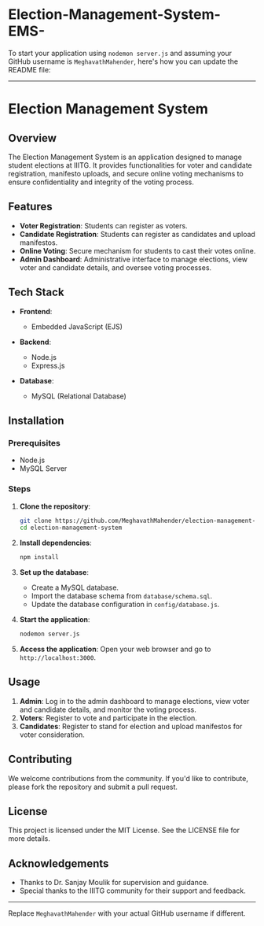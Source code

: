 # Election-Management-System-EMS-

To start your application using `nodemon server.js` and assuming your GitHub username is `MeghavathMahender`, here's how you can update the README file:

---

# Election Management System

## Overview
The Election Management System is an application designed to manage student elections at IIITG. It provides functionalities for voter and candidate registration, manifesto uploads, and secure online voting mechanisms to ensure confidentiality and integrity of the voting process.

## Features
- **Voter Registration**: Students can register as voters.
- **Candidate Registration**: Students can register as candidates and upload manifestos.
- **Online Voting**: Secure mechanism for students to cast their votes online.
- **Admin Dashboard**: Administrative interface to manage elections, view voter and candidate details, and oversee voting processes.

## Tech Stack
- **Frontend**:
  - Embedded JavaScript (EJS)

- **Backend**:
  - Node.js
  - Express.js

- **Database**:
  - MySQL (Relational Database)

## Installation

### Prerequisites
- Node.js
- MySQL Server

### Steps
1. **Clone the repository**:
   ```bash
   git clone https://github.com/MeghavathMahender/election-management-system.git
   cd election-management-system
   ```

2. **Install dependencies**:
   ```bash
   npm install
   ```

3. **Set up the database**:
   - Create a MySQL database.
   - Import the database schema from `database/schema.sql`.
   - Update the database configuration in `config/database.js`.

4. **Start the application**:
   ```bash
   nodemon server.js
   ```

5. **Access the application**:
   Open your web browser and go to `http://localhost:3000`.

## Usage
1. **Admin**: Log in to the admin dashboard to manage elections, view voter and candidate details, and monitor the voting process.
2. **Voters**: Register to vote and participate in the election.
3. **Candidates**: Register to stand for election and upload manifestos for voter consideration.

## Contributing
We welcome contributions from the community. If you'd like to contribute, please fork the repository and submit a pull request.

## License
This project is licensed under the MIT License. See the LICENSE file for more details.

## Acknowledgements
- Thanks to Dr. Sanjay Moulik for supervision and guidance.
- Special thanks to the IIITG community for their support and feedback.

---

Replace `MeghavathMahender` with your actual GitHub username if different.
